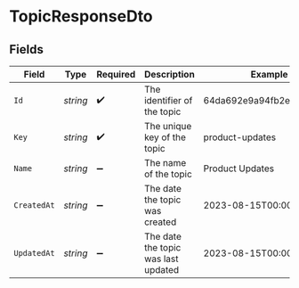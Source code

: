 # TopicResponseDto


## Fields

| Field                               | Type                                | Required                            | Description                         | Example                             |
| ----------------------------------- | ----------------------------------- | ----------------------------------- | ----------------------------------- | ----------------------------------- |
| `Id`                                | *string*                            | :heavy_check_mark:                  | The identifier of the topic         | 64da692e9a94fb2e6449ad06            |
| `Key`                               | *string*                            | :heavy_check_mark:                  | The unique key of the topic         | product-updates                     |
| `Name`                              | *string*                            | :heavy_minus_sign:                  | The name of the topic               | Product Updates                     |
| `CreatedAt`                         | *string*                            | :heavy_minus_sign:                  | The date the topic was created      | 2023-08-15T00:00:00.000Z            |
| `UpdatedAt`                         | *string*                            | :heavy_minus_sign:                  | The date the topic was last updated | 2023-08-15T00:00:00.000Z            |
